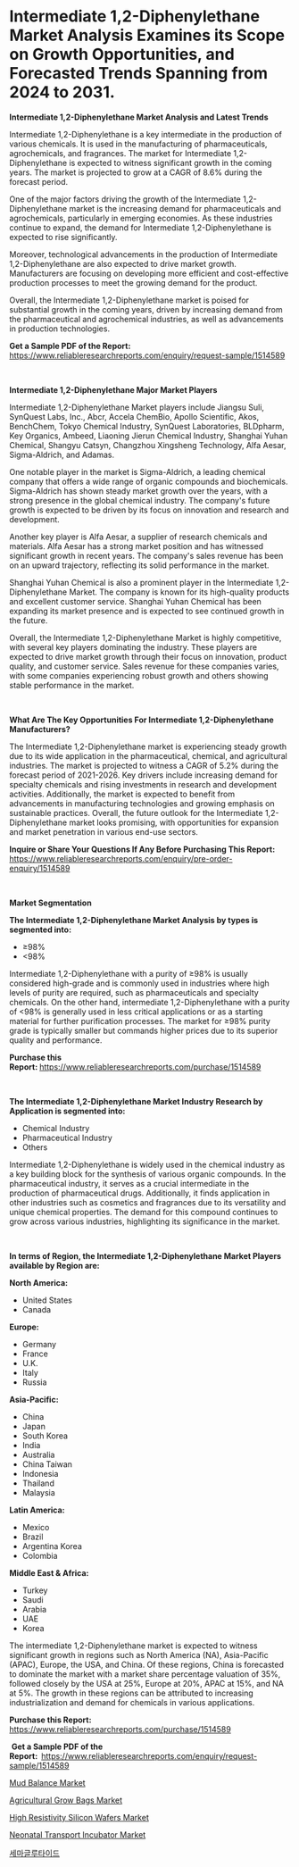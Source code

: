 <p><h1>Intermediate 1,2-Diphenylethane Market Analysis Examines its Scope on Growth Opportunities, and Forecasted Trends Spanning from 2024 to 2031.</h1></p><p><strong>Intermediate 1,2-Diphenylethane Market Analysis and Latest Trends</strong></p>
<p><p>Intermediate 1,2-Diphenylethane is a key intermediate in the production of various chemicals. It is used in the manufacturing of pharmaceuticals, agrochemicals, and fragrances. The market for Intermediate 1,2-Diphenylethane is expected to witness significant growth in the coming years. The market is projected to grow at a CAGR of 8.6% during the forecast period.</p><p>One of the major factors driving the growth of the Intermediate 1,2-Diphenylethane market is the increasing demand for pharmaceuticals and agrochemicals, particularly in emerging economies. As these industries continue to expand, the demand for Intermediate 1,2-Diphenylethane is expected to rise significantly.</p><p>Moreover, technological advancements in the production of Intermediate 1,2-Diphenylethane are also expected to drive market growth. Manufacturers are focusing on developing more efficient and cost-effective production processes to meet the growing demand for the product.</p><p>Overall, the Intermediate 1,2-Diphenylethane market is poised for substantial growth in the coming years, driven by increasing demand from the pharmaceutical and agrochemical industries, as well as advancements in production technologies.</p></p>
<p><strong>Get a Sample PDF of the Report:&nbsp;</strong> <a href="https://www.reliableresearchreports.com/enquiry/request-sample/1514589">https://www.reliableresearchreports.com/enquiry/request-sample/1514589</a></p>
<p>&nbsp;</p>
<p><strong>Intermediate 1,2-Diphenylethane Major Market Players</strong></p>
<p><p>Intermediate 1,2-Diphenylethane Market players include Jiangsu Suli, SynQuest Labs, Inc., Abcr, Accela ChemBio, Apollo Scientific, Akos, BenchChem, Tokyo Chemical Industry, SynQuest Laboratories, BLDpharm, Key Organics, Ambeed, Liaoning Jierun Chemical Industry, Shanghai Yuhan Chemical, Shangyu Catsyn, Changzhou Xingsheng Technology, Alfa Aesar, Sigma-Aldrich, and Adamas.</p><p>One notable player in the market is Sigma-Aldrich, a leading chemical company that offers a wide range of organic compounds and biochemicals. Sigma-Aldrich has shown steady market growth over the years, with a strong presence in the global chemical industry. The company's future growth is expected to be driven by its focus on innovation and research and development.</p><p>Another key player is Alfa Aesar, a supplier of research chemicals and materials. Alfa Aesar has a strong market position and has witnessed significant growth in recent years. The company's sales revenue has been on an upward trajectory, reflecting its solid performance in the market.</p><p>Shanghai Yuhan Chemical is also a prominent player in the Intermediate 1,2-Diphenylethane Market. The company is known for its high-quality products and excellent customer service. Shanghai Yuhan Chemical has been expanding its market presence and is expected to see continued growth in the future.</p><p>Overall, the Intermediate 1,2-Diphenylethane Market is highly competitive, with several key players dominating the industry. These players are expected to drive market growth through their focus on innovation, product quality, and customer service. Sales revenue for these companies varies, with some companies experiencing robust growth and others showing stable performance in the market.</p></p>
<p>&nbsp;</p>
<p><strong>What Are The Key Opportunities For Intermediate 1,2-Diphenylethane Manufacturers?</strong></p>
<p><p>The Intermediate 1,2-Diphenylethane market is experiencing steady growth due to its wide application in the pharmaceutical, chemical, and agricultural industries. The market is projected to witness a CAGR of 5.2% during the forecast period of 2021-2026. Key drivers include increasing demand for specialty chemicals and rising investments in research and development activities. Additionally, the market is expected to benefit from advancements in manufacturing technologies and growing emphasis on sustainable practices. Overall, the future outlook for the Intermediate 1,2-Diphenylethane market looks promising, with opportunities for expansion and market penetration in various end-use sectors.</p></p>
<p><strong>Inquire or Share Your Questions If Any Before Purchasing This Report:</strong> <a href="https://www.reliableresearchreports.com/enquiry/pre-order-enquiry/1514589">https://www.reliableresearchreports.com/enquiry/pre-order-enquiry/1514589</a></p>
<p>&nbsp;</p>
<p><strong>Market Segmentation</strong></p>
<p><strong>The Intermediate 1,2-Diphenylethane Market Analysis by types is segmented into:</strong></p>
<p><ul><li>≥98%</li><li><98%</li></ul></p>
<p><p>Intermediate 1,2-Diphenylethane with a purity of ≥98% is usually considered high-grade and is commonly used in industries where high levels of purity are required, such as pharmaceuticals and specialty chemicals. On the other hand, intermediate 1,2-Diphenylethane with a purity of <98% is generally used in less critical applications or as a starting material for further purification processes. The market for ≥98% purity grade is typically smaller but commands higher prices due to its superior quality and performance.</p></p>
<p><strong>Purchase this Report:&nbsp;</strong><a href="https://www.reliableresearchreports.com/purchase/1514589">https://www.reliableresearchreports.com/purchase/1514589</a></p>
<p>&nbsp;</p>
<p><strong>The Intermediate 1,2-Diphenylethane Market Industry Research by Application is segmented into:</strong></p>
<p><ul><li>Chemical Industry</li><li>Pharmaceutical Industry</li><li>Others</li></ul></p>
<p><p>Intermediate 1,2-Diphenylethane is widely used in the chemical industry as a key building block for the synthesis of various organic compounds. In the pharmaceutical industry, it serves as a crucial intermediate in the production of pharmaceutical drugs. Additionally, it finds application in other industries such as cosmetics and fragrances due to its versatility and unique chemical properties. The demand for this compound continues to grow across various industries, highlighting its significance in the market.</p></p>
<p>&nbsp;</p>
<p><strong>In terms of Region, the Intermediate 1,2-Diphenylethane Market Players available by Region are:</strong></p>
<p>
    <p> <strong> North America: </strong>
        <ul>
            <li>United States</li>
            <li>Canada</li>
        </ul>
        </p> 
    <p> <strong> Europe: </strong>
        <ul>
            <li>Germany</li>
            <li>France</li>
            <li>U.K.</li>
            <li>Italy</li>
            <li>Russia</li>
        </ul>
        </p> 
    <p> <strong> Asia-Pacific: </strong>
        <ul>
            <li>China</li>
            <li>Japan</li>
            <li>South Korea</li>
            <li>India</li>
            <li>Australia</li>
            <li>China Taiwan</li>
            <li>Indonesia</li>
            <li>Thailand</li>
            <li>Malaysia</li>
        </ul>
        </p> 
    <p> <strong> Latin America: </strong>
        <ul>
            <li>Mexico</li>
            <li>Brazil</li>
            <li>Argentina Korea</li>
            <li>Colombia</li>
        </ul>
        </p> 
    <p> <strong> Middle East & Africa: </strong>
        <ul>
            <li>Turkey</li>
            <li>Saudi</li>
            <li>Arabia</li>
            <li>UAE</li>
            <li>Korea</li>
        </ul>
    </p>
    </p>
<p><p>The intermediate 1,2-Diphenylethane market is expected to witness significant growth in regions such as North America (NA), Asia-Pacific (APAC), Europe, the USA, and China. Of these regions, China is forecasted to dominate the market with a market share percentage valuation of 35%, followed closely by the USA at 25%, Europe at 20%, APAC at 15%, and NA at 5%. The growth in these regions can be attributed to increasing industrialization and demand for chemicals in various applications.</p></p>
<p><strong>Purchase this Report: </strong><a href="https://www.reliableresearchreports.com/purchase/1514589">https://www.reliableresearchreports.com/purchase/1514589</a></p>
<p>&nbsp;<strong>Get a Sample PDF of the Report:&nbsp;&nbsp;</strong><a href="https://www.reliableresearchreports.com/enquiry/request-sample/1514589">https://www.reliableresearchreports.com/enquiry/request-sample/1514589</a></p>
<p><strong></strong></p>
<p><p><a href="https://gratis-rainforest-2ca.notion.site/Mud-Balance-Market-Size-Growing-and-Forecasted-for-period-from-2024-2031-and-provides-complete-mar-5d54253a6ca046cf92dfb8fc48f12e75">Mud Balance Market</a></p><p><a href="https://view.publitas.com/reportprime-1/agricultural-grow-bags-market-share-market-new-trends-analysis-report-by-type-by-application-by-end-use-by-region-and-segment-forecasts-2024-2031/">Agricultural Grow Bags Market</a></p><p><a href="https://view.publitas.com/reportprime-1/high-resistivity-silicon-wafers-market-size-2024-2031-global-industrial-analysis-key-geographical-regions-market-share-top-key-players-product-types-and-forecast-research-report/">High Resistivity Silicon Wafers Market</a></p><p><a href="https://crocus-run-b5a.notion.site/Neonatal-Transport-Incubator-Market-Furnish-Information-about-Market-Size-Market-Share-Market-Dyna-778d1d3becfe447ba45b8546c4afe5e6">Neonatal Transport Incubator Market</a></p><p><a href="https://medium.com/@melisahurt/%EC%84%B8%EB%A7%88%EA%B8%80%EB%A3%A8%ED%8B%B0%EB%93%9C-%EC%8B%9C%EC%9E%A5-%EB%8F%99%ED%96%A5-%EB%B0%8F-%EC%8B%9C%EC%9E%A5-%EB%B6%84%EC%84%9D%EC%9D%80-2024-2031%EB%85%84-%EA%B8%B0%EA%B0%84%EC%9D%84-%EC%98%88%EC%B8%A1%ED%95%A9%EB%8B%88%EB%8B%A4-3b0f6ac48f44">세마글루타이드</a></p></p>